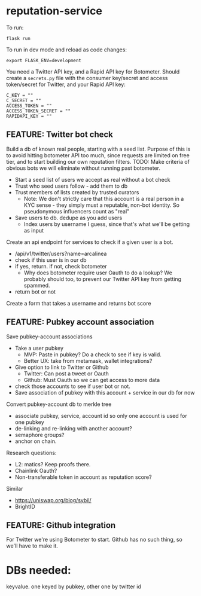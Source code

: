 # reputation-service

To run:

`flask run`

To run in dev mode and reload as code changes:

`export FLASK_ENV=development`

You need a Twitter API key, and a Rapid API key for Botometer. Should create a `secrets.py` file with the consumer key/secret and access token/secret for Twitter, and your Rapid API key:

```
C_KEY = ""
C_SECRET = ""
ACCESS_TOKEN = ""
ACCESS_TOKEN_SECRET = ""
RAPIDAPI_KEY = ""
```

## FEATURE: Twitter bot check

Build a db of known real people, starting with a seed list. Purpose of this is to avoid hitting botometer API too much, since requests are limited on free tier, and to start building our own reputation filters.
TODO: Make criteria of obvious bots we will eliminate without running past botometer.

- Start a seed list of users we accept as real without a bot check
- Trust who seed users follow - add them to db
- Trust members of lists created by trusted curators
  - Note: We don't strictly care that this account is a real person in a KYC sense - they simply must a reputable, non-bot identity. So pseudonymous influencers count as "real"
- Save users to db. dedupe as you add users
  - Index users by username I guess, since that's what we'll be getting as input

Create an api endpoint for services to check if a given user is a bot.

- /api/v1/twitter/users?name=arcalinea
- check if this user is in our db
- if yes, return. if not, check botometer
  - Why does botometer require user Oauth to do a lookup? We probably should too, to prevent our Twitter API key from getting spammed.
- return bot or not

Create a form that takes a username and returns bot score

## FEATURE: Pubkey account association

Save pubkey-account associations

- Take a user pubkey  
  - MVP: Paste in pubkey? Do a check to see if key is valid.
  - Better UX: take from metamask, wallet integrations?
- Give option to link to Twitter or Github
  - Twitter: Can post a tweet or Oauth
  - Github: Must Oauth so we can get access to more data
- check those accounts to see if user bot or not.
- Save association of pubkey with this account + service in our db for now

Convert pubkey-account db to merkle tree

- associate pubkey, service, account id so only one account is used for one pubkey
- de-linking and re-linking with another account?
- semaphore groups?
- anchor on chain.

Research questions:

- L2: matics? Keep proofs there.
- Chainlink Oauth?
- Non-transferable token in account as reputation score?

Similar

- https://uniswap.org/blog/sybil/
- BrightID

## FEATURE: Github integration

For Twitter we're using Botometer to start. Github has no such thing, so we'll have to make it.

# DBs needed:

keyvalue. one keyed by pubkey, other one by twitter id
